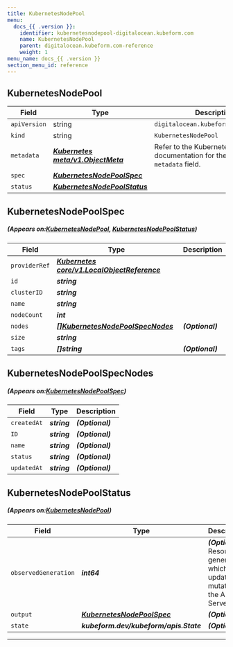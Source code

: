 ```yaml
---
title: KubernetesNodePool
menu:
  docs_{{ .version }}:
    identifier: kubernetesnodepool-digitalocean.kubeform.com
    name: KubernetesNodePool
    parent: digitalocean.kubeform.com-reference
    weight: 1
menu_name: docs_{{ .version }}
section_menu_id: reference
---
```


## KubernetesNodePool
| Field | Type | Description |
| ------ | ----- | ----------- |
| `apiVersion` | string | `digitalocean.kubeform.com/v1alpha1` |
|    `kind` | string | `KubernetesNodePool` |
| `metadata` | ***[Kubernetes meta/v1.ObjectMeta](https://kubernetes.io/docs/reference/generated/kubernetes-api/v1.13/#objectmeta-v1-meta)***|Refer to the Kubernetes API documentation for the fields of the `metadata` field.|
| `spec` | ***[KubernetesNodePoolSpec](#KubernetesNodePoolSpec)***||
| `status` | ***[KubernetesNodePoolStatus](#KubernetesNodePoolStatus)***||
## KubernetesNodePoolSpec
##### (Appears on:[KubernetesNodePool](#KubernetesNodePool), [KubernetesNodePoolStatus](#KubernetesNodePoolStatus))
| Field | Type | Description |
| ------ | ----- | ----------- |
| `providerRef` | ***[Kubernetes core/v1.LocalObjectReference](https://kubernetes.io/docs/reference/generated/kubernetes-api/v1.13/#localobjectreference-v1-core)***||
| `id` | ***string***||
| `clusterID` | ***string***||
| `name` | ***string***||
| `nodeCount` | ***int***||
| `nodes` | ***[[]KubernetesNodePoolSpecNodes](#KubernetesNodePoolSpecNodes)***| ***(Optional)*** |
| `size` | ***string***||
| `tags` | ***[]string***| ***(Optional)*** |
## KubernetesNodePoolSpecNodes
##### (Appears on:[KubernetesNodePoolSpec](#KubernetesNodePoolSpec))
| Field | Type | Description |
| ------ | ----- | ----------- |
| `createdAt` | ***string***| ***(Optional)*** |
| `ID` | ***string***| ***(Optional)*** |
| `name` | ***string***| ***(Optional)*** |
| `status` | ***string***| ***(Optional)*** |
| `updatedAt` | ***string***| ***(Optional)*** |
## KubernetesNodePoolStatus
##### (Appears on:[KubernetesNodePool](#KubernetesNodePool))
| Field | Type | Description |
| ------ | ----- | ----------- |
| `observedGeneration` | ***int64***| ***(Optional)*** Resource generation, which is updated on mutation by the API Server.|
| `output` | ***[KubernetesNodePoolSpec](#KubernetesNodePoolSpec)***| ***(Optional)*** |
| `state` | ***kubeform.dev/kubeform/apis.State***| ***(Optional)*** |
---
